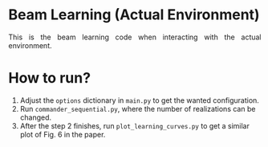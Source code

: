 # Beam Learning (Actual Environment)
<p align="justify">
  This is the beam learning code when interacting with the actual environment.
</p>

# How to run?

1. Adjust the `options` dictionary in `main.py` to get the wanted configuration.
2. Run `commander_sequential.py`, where the number of realizations can be changed.
3. After the step 2 finishes, run `plot_learning_curves.py` to get a similar plot of Fig. 6 in the paper.



